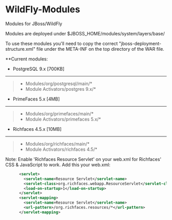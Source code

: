 WildFly-Modules
================
Modules for JBoss/WildFly

Modules are deployed under $JBOSS_HOME/modules/system/layers/base/

To use these modules you'll need to copy the correct "jboss-deployment-structure.xml" file under the META-INF on the top directory of the WAR file.

**Current modules:

- PostgreSQL 9.x [700KB]
-------------------------------------------------
> - Modules/org/postgresql/main/*
> - Module Activators/postgres 9.x/*

- PrimeFaces 5.x [4MB]
-------------------------------------------------
> - Modules/org/primefaces/main/*
> - Module Activators/primefaces 5.x/*

- Richfaces 4.5.x [10MB]
-------------------------------------------------
> - Modules/org/richfaces/main/*
> - Module Activators/richfaces 4.5/*

Note: Enable 'Richfaces Resource Servlet' on your web.xml for Richfaces' CSS & JavaScript to work. Add this your web.xml:
```xml
      <servlet>
        <servlet-name>Resource Servlet</servlet-name>
        <servlet-class>org.richfaces.webapp.ResourceServlet</servlet-class>
        <load-on-startup>1</load-on-startup>
      </servlet>
      <servlet-mapping>
        <servlet-name>Resource Servlet</servlet-name>
        <url-pattern>/org.richfaces.resources/*</url-pattern>
      </servlet-mapping>
```
